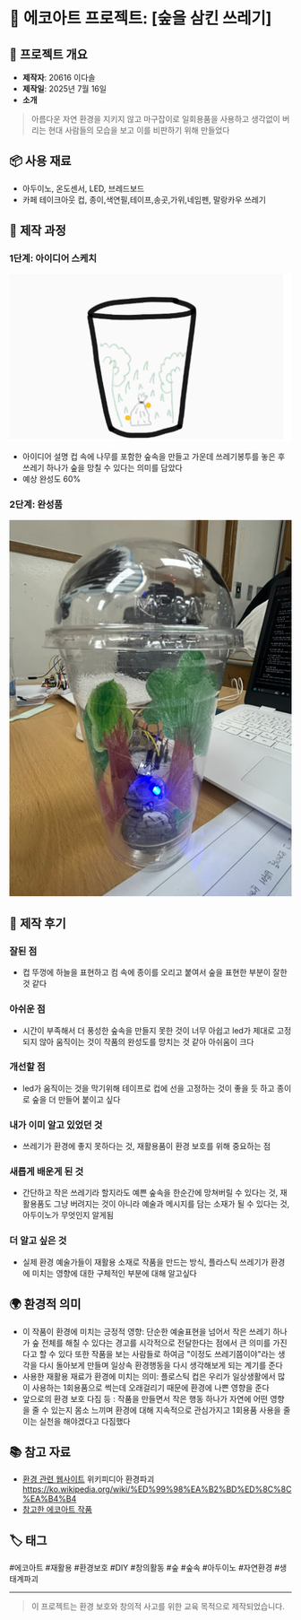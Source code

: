 # 🌱 에코아트 프로젝트: [숲을 삼킨 쓰레기]

## 📖 프로젝트 개요
- **제작자**: 20616 이다솔
- **제작일**: 2025년 7월 16일
- **소개**
> 아름다운 자연 환경을 지키지 않고 마구잡이로 일회용품을 사용하고 생각없이 버리는 현대 사람들의 모습을 보고 이를 비판하기 위해 만들었다
## 📦 사용 재료
- 아두이노, 온도센서, LED, 브레드보드
- 카페 테이크아웃 컵, 종이,색연필,테이프,송곳,가위,네임펜, 말랑카우 쓰레기 

## 🔧 제작 과정

### 1단계: 아이디어 스케치
![스케치 이미지](스케치.png)
- 아이디어 설명 컵 속에 나무를 포함한 숲속을 만들고 가운데 쓰레기봉투를 놓은 후 쓰레기 하나가 숲을 망칠 수 있다는 의미를 담았다
- 예상 완성도 60%

### 2단계: 완성품
![완성품 1](완성작.png)

## 💭 제작 후기
### 잘된 점
- 컵 뚜껑에 하늘을 표현하고 컴 속에 종이를 오리고 붙여서 숲을 표현한 부분이 잘한 것 같다

### 아쉬운 점
- 시간이 부족해서 더 풍성한 숲속을 만들지 못한 것이 너무 아쉽고 led가 제대로 고정되지 않아 움직이는 것이 작품의 완성도를 망치는 것 같아 아쉬움이 크다

### 개선할 점
- led가 움직이는 것을 막기위해 테이프로 컵에 선을 고정하는 것이 좋을 듯 하고 종이로 숲을 더 만들어 붙이고 싶다

### 내가 이미 알고 있었던 것
- 쓰레기가 환경에 좋지 못하다는 것, 재활용품이 환경 보호를 위해 중요하는 점

### 새롭게 배운게 된 것
- 간단하고 작은 쓰레기라 할지라도 예쁜 숲속을 한순간에 망쳐버릴 수 있다는 것, 재활용품도 그냥 버려지는 것이 아니라 예술과 메시지를 담는 소재가 될 수 있다는 것,아두이노가 무엇인지 알게됨

### 더 알고 싶은 것
- 실제 환경 예술가들이 재활용 소재로 작품을 만드는 방식, 플라스틱 쓰레기가 환경에 미치는 영향에 대한 구체적인 부분에 대해 알고싶다

## 🌍 환경적 의미
- 이 작품이 환경에 미치는 긍정적 영향: 단순한 예술표현을 넘어서 작은 쓰레기 하나가 숲 전체를 해칠 수 있다는 경고를 시각적으로 전달한다는 점에서 큰 의미를 가진다고 할 수 있다 또한 작품을 보는 사람들로 하여금 "이정도 쓰레기쯤이야"라는 생각을 다시 돌아보게 만들며 일상속 환경행동을 다시 생각해보게 되는 계기를 준다
- 사용한 재활용 재료가 환경에 미치는 의미: 플로스틱 컵은 우리가 일상생활에서 많이 사용하는 1회용품으로 썩는데 오래걸리기 때문에 환경에 나쁜 영향을 준다 
- 앞으로의 환경 보호 다짐 등 : 작품을 만들면서 작은 행동 하나가 자연에 어떤 영향을 줄 수 있는지 몸소 느끼며 환경에 대해 지속적으로 관심가지고 1회용품 사용을 줄이는 실천을 해야겠다고 다짐했다

## 📚 참고 자료
- [환경 관련 웹사이트](링크) 위키피디아 환경파괴 https://ko.wikipedia.org/wiki/%ED%99%98%EA%B2%BD%ED%8C%8C%EA%B4%B4 
- [참고한 에코아트 작품](링크) 

## 🏷️ 태그
#에코아트 #재활용 #환경보호 #DIY #창의활동 #숲 #숲속 #아두이노 #자연환경 #생태계파괴 

---

> 이 프로젝트는 환경 보호와 창의적 사고를 위한 교육 목적으로 제작되었습니다.
